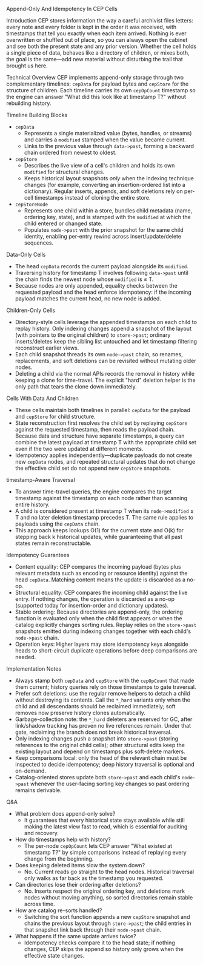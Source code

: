 Append-Only And Idempotency In CEP Cells

Introduction
CEP stores information the way a careful archivist files letters: every note and every folder is kept in the order it was received, with timestamps that tell you exactly when each item arrived. Nothing is ever overwritten or shuffled out of place, so you can always open the cabinet and see both the present state and any prior version. Whether the cell holds a single piece of data, behaves like a directory of children, or mixes both, the goal is the same—add new material without disturbing the trail that brought us here.

Technical Overview
CEP implements append-only storage through two complementary timelines: `cepData` for payload bytes and `cepStore` for the structure of children. Each timeline carries its own `cepOpCount` timestamp so the engine can answer "What did this look like at timestamp T?" without rebuilding history.

Timeline Building Blocks
- `cepData`
  - Represents a single materialized value (bytes, handles, or streams) and carries a `modified` stamped when the value became current.
  - Links to the previous value through `data->past`, forming a backward chain ordered from newest to oldest.
- `cepStore`
  - Describes the live view of a cell's children and holds its own `modified` for structural changes.
  - Keeps historical layout snapshots *only* when the indexing technique changes (for example, converting an insertion-ordered list into a dictionary). Regular inserts, appends, and soft deletions rely on per-cell timestamps instead of cloning the entire store.
- `cepStoreNode`
  - Represents one child within a store, bundles child metadata (name, ordering key, state), and is stamped with the `modified` at which the child entered or changed state.
  - Populates `node->past` with the prior snapshot for the same child identity, enabling per-entry rewind across insert/update/delete sequences.

Data-Only Cells
- The head `cepData` records the current payload alongside its `modified`.
- Traversing history for timestamp T involves following `data->past` until the chain finds the newest node whose `modified` is ≤ T.
- Because nodes are only appended, equality checks between the requested payload and the head enforce idempotency: if the incoming payload matches the current head, no new node is added.

Children-Only Cells
- Directory-style cells leverage the appended timestamps on each child to replay history. Only indexing changes append a snapshot of the layout (with pointers to the original children) to `store->past`; ordinary inserts/deletes keep the sibling list untouched and let timestamp filtering reconstruct earlier views.
- Each child snapshot threads its own `node->past` chain, so renames, replacements, and soft deletions can be revisited without mutating older nodes.
- Deleting a child via the normal APIs records the removal in history while keeping a clone for time-travel. The explicit "hard" deletion helper is the only path that tears the clone down immediately.

Cells With Data And Children
- These cells maintain both timelines in parallel: `cepData` for the payload and `cepStore` for child structure.
- State reconstruction first resolves the child set by replaying `cepStore` against the requested timestamp, then reads the payload chain. Because data and structure have separate timestamps, a query can combine the latest payload at timestamp T with the appropriate child set even if the two were updated at different moments.
- Idempotency applies independently—duplicate payloads do not create new `cepData` nodes, and repeated structural updates that do not change the effective child set do not append new `cepStore` snapshots.

timestamp-Aware Traversal
- To answer time-travel queries, the engine compares the target timestamp against the timestamp on each node rather than scanning entire history.
- A child is considered present at timestamp T when its `node->modified` ≤ T and no later deletion timestamp precedes T. The same rule applies to payloads using the `cepData` chain.
- This approach keeps lookups O(1) for the current state and O(k) for stepping back k historical updates, while guaranteeing that all past states remain reconstructable.

Idempotency Guarantees
- Content equality: CEP compares the incoming payload (bytes plus relevant metadata such as encoding or resource identity) against the head `cepData`. Matching content means the update is discarded as a no-op.
- Structural equality: CEP compares the incoming child against the live entry. If nothing changes, the operation is discarded as a no-op (supported today for insertion-order and dictionary updates).
- Stable ordering: Because directories are append-only, the ordering function is evaluated only when the child first appears or when the catalog explicitly changes sorting rules. Replay relies on the `store->past` snapshots emitted during indexing changes together with each child's `node->past` chain.
- Operation keys: Higher layers may store idempotency keys alongside heads to short-circuit duplicate operations before deep comparisons are needed.

Implementation Notes
- Always stamp both `cepData` and `cepStore` with the `cepOpCount` that made them current; history queries rely on those timestamps to gate traversal.
- Prefer soft deletions: use the regular remove helpers to detach a child without destroying its contents. Call the `*_hard` variants only when the child and all descendants should be reclaimed immediately; soft removes now preserve history clones automatically.
- Garbage-collection note: the `*_hard` deleters are reserved for GC, after link/shadow tracking has proven no live references remain. Under that gate, reclaiming the branch does not break historical traversal.
- Only indexing changes push a snapshot into `store->past` (storing references to the original child cells); other structural edits keep the existing layout and depend on timestamps plus soft-delete markers.
- Keep comparisons local: only the head of the relevant chain must be inspected to decide idempotency; deep history traversal is optional and on-demand.
- Catalog-oriented stores update both `store->past` and each child's `node->past` whenever the user-facing sorting key changes so past ordering remains derivable.

Q&A
- What problem does append-only solve?
  - It guarantees that every historical state stays available while still making the latest view fast to read, which is essential for auditing and recovery.
- How do timestamps help with history?
  - The per-node `cepOpCount` lets CEP answer "What existed at timestamp T?" by simple comparisons instead of replaying every change from the beginning.
- Does keeping deleted items slow the system down?
  - No. Current reads go straight to the head nodes. Historical traversal only walks as far back as the timestamp you requested.
- Can directories lose their ordering after deletions?
  - No. Inserts respect the original ordering key, and deletions mark nodes without moving anything, so sorted directories remain stable across time.
- How are catalog re-sorts handled?
  - Switching the sort function appends a new `cepStore` snapshot and chains the previous layout through `store->past`; the child entries in that snapshot link back through their `node->past` chain.
- What happens if the same update arrives twice?
  - Idempotency checks compare it to the head state; if nothing changes, CEP skips the append so history only grows when the effective state changes.

